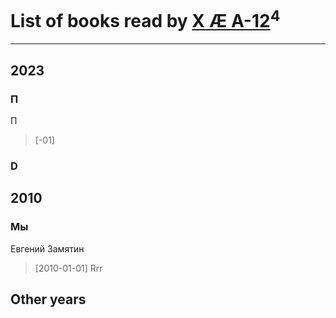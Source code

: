 # List of books read by [X Æ A-12](https://google.com)<sup>4</sup>
---

## 2023

### П
П
> [-01] 


### D



## 2010

### Мы
Евгений Замятин
> [2010-01-01] Rrr



## Other years




